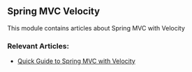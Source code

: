 ## Spring MVC Velocity

This module contains articles about Spring MVC with Velocity

### Relevant Articles:
- [Quick Guide to Spring MVC with Velocity](https://www.surya.com/spring-mvc-with-velocity)
